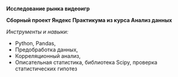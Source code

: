 **Исследование рынка видеоигр**

**Сборный проект Яндекс Практикума из курса Анализ данных**

*Инструменты и навыки:*
- Python, Pandas, 
- Предобработка данных,
- Корреляционный анализ,
- Описательная статистика, библиотека Scipy, проверка статистических гипотез
